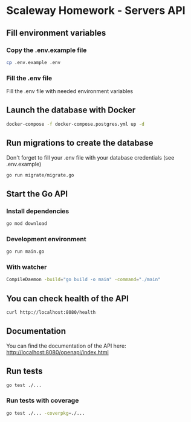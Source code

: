 # Scaleway Homework - Servers API

## Fill environment variables
### Copy the .env.example file
```bash
cp .env.example .env
```
### Fill the .env file
Fill the .env file with needed environment variables

## Launch the database with Docker
```bash
docker-compose -f docker-compose.postgres.yml up -d
```

## Run migrations to create the database
Don't forget to fill your .env file with your database credentials (see .env.example)
```bash
go run migrate/migrate.go
```

## Start the Go API
### Install dependencies
```bash
go mod download
```

### Development environment
```bash
go run main.go
```

### With watcher
```bash
CompileDaemon -build="go build -o main" -command="./main"
```

## You can check health of the API
```bash
curl http://localhost:8080/health
```

## Documentation
You can find the documentation of the API here: [http://localhost:8080/openapi/index.html](http://localhost:8080/openapi/index.html)

## Run tests
```bash
go test ./...
```

### Run tests with coverage
```bash
go test ./... -coverpkg=./...
```
